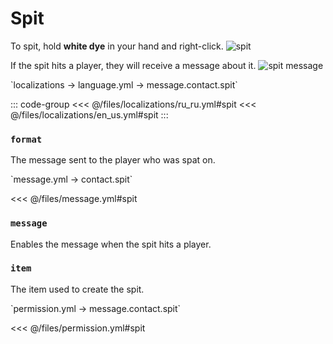 # Spit 

To spit, hold **white dye** in your hand and right-click.
![spit](/spit.gif)

If the spit hits a player, they will receive a message about it.
![spit message](/spit.png)

[//]: # (localization)
<!--@include: @/parts/words.md#localization--> 
<!--@include: @/parts/words.md#path--> `localizations → language.yml → message.contact.spit`

<!--@include: @/parts/words.md#default--> 

::: code-group
<<< @/files/localizations/ru_ru.yml#spit
<<< @/files/localizations/en_us.yml#spit
:::

### `format`

The message sent to the player who was spat on.

[//]: # (message.yml)
<!--@include: @/parts/words.md#setting-->
<!--@include: @/parts/words.md#path--> `message.yml → contact.spit`

<!--@include: @/parts/words.md#default-->
<<< @/files/message.yml#spit

<!--@include: @/parts/enable.md-->

### `message`

Enables the message when the spit hits a player.

### `item`

The item used to create the spit.

<!--@include: @/parts/destination.md-->
<!--@include: @/parts/cooldown.md-->
<!--@include: @/parts/sound.md-->

[//]: # (permission.yml)
<!--@include: @/parts/words.md#permission-->
<!--@include: @/parts/words.md#path--> `permission.yml → message.contact.spit`

<!--@include: @/parts/words.md#default-->
<<< @/files/permission.yml#spit

<!--@include: @/parts/permission/permissionTier3.md-->
<!--@include: @/parts/permission/cooldown.md-->
<!--@include: @/parts/permission/sound.md-->
